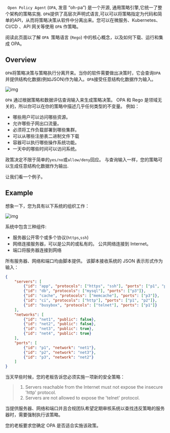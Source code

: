 
` Open Policy Agent` (`OPA`, 发音 “oh-pa”) 是一个开源, 通用策略引擎,它统一了整个架构的策略实施. `OPA`提供了高层次声明式语言,可以可以将策略指定为代码和简单的API，从而将策略决策从软件中分离出来。您可以在微服务、Kubernetes、CI/CD 、API 网关等使用 `OPA` 作策略。

阅读此页面以了解 `OPA `策略语言 (`Rego`) 中的核心概念，以及如何下载、运行和集成 OPA。

## Overview

`OPA`将策略决策与策略执行分离开来。当你的软件需要做出决策时，它会查询`OPA`并提供结构化数据(例如JSON)作为输入。`OPA`接受任意结构化数据作为输入。

![img](https://d33wubrfki0l68.cloudfront.net/b394f524e15a67457b85fdfeed02ff3f2764eb9e/6ac2b/docs/latest/images/opa-service.svg)

`OPA` 通过根据策略和数据评估查询输入来生成策略决策。 OPA 和 Rego 是领域无关的，所以你可以在你的策略中描述几乎任何类型的不变量。 例如：

- 哪些用户可以访问哪些资源。
- 允许哪些子网出口流量。
- 必须将工作负载部署到哪些集群。
- 可以从哪些注册表二进制文件下载
- 容器可以执行哪些操作系统功能。
- 一天中的哪些时间可以访问系统。

政策决定不限于简单的`yes/no`或`allow/deny`回应。 与查询输入一样，您的策略可以生成任意结构化数据作为输出.

让我们看一个例子。

## Example

想象一下，您为具有以下系统的组织工作：

![img](https://d33wubrfki0l68.cloudfront.net/ccaa16878b16f07b8f03403662cb483decb11389/37b9e/docs/latest/images/system.svg)

系统中包含三种组件:

- 服务器公开零个或多个协议(`https`,`ssh`)
- 网络连接服务器，可以是公共的或私有的。 公共网络连接到 Internet。
- 端口将服务器连接到网络

所有服务器、网络和端口均由脚本提供。 该脚本接收系统的 JSON 表示形式作为输入：

```json
{
    "servers": [
        {"id": "app", "protocols": ["https", "ssh"], "ports": ["p1", "p2", "p3"]},
        {"id": "db", "protocols": ["mysql"], "ports": ["p3"]},
        {"id": "cache", "protocols": ["memcache"], "ports": ["p3"]},
        {"id": "ci", "protocols": ["http"], "ports": ["p1", "p2"]},
        {"id": "busybox", "protocols": ["telnet"], "ports": ["p1"]}
    ],
    "networks": [
        {"id": "net1", "public": false},
        {"id": "net2", "public": false},
        {"id": "net3", "public": true},
        {"id": "net4", "public": true}
    ],
    "ports": [
        {"id": "p1", "network": "net1"},
        {"id": "p2", "network": "net3"},
        {"id": "p3", "network": "net2"}
    ]
}
```

当天早些时候，您的老板告诉您必须实施一项新的安全策略：

>1. Servers reachable from the Internet must not expose the insecure 'http' protocol.
>2. Servers are not allowed to expose the 'telnet' protocol.

当提供服务器、网络和端口并且合规团队希望定期审核系统以查找违反策略的服务器时，需要强制执行该策略。

您的老板要求您确定 OPA 是否适合实施该政策。





















